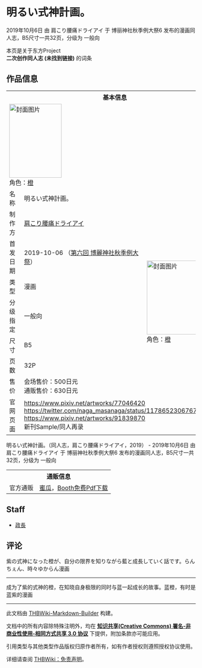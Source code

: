 # 明るい式神計画。

<!-- source html: G:\repos\THBWiki-Markdown-Builder\THBWikiMarkdown\Temp\main\a\a6\ns0%3A%E6%98%8E%E3%82%8B%E3%81%84%E5%BC%8F%E7%A5%9E%E8%A8%88%E7%94%BB%E3%80%82.html -->

2019年10月6日 由 肩こり腰痛ドライアイ 于 博丽神社秋季例大祭6 发布的漫画同人志，B5尺寸一共32页，分级为 一般向

本页是关于东方Project  
 **二次创作同人志 (未找到链接)** 的词条
## 作品信息

<table><tbody><tr><th colspan="3">基本信息</th></tr><tr><td class="cover-artwork-mobile" colspan="2"><a href="./文件-明るい式神計画。封面.jpg.md" class="image" title="封面图片"><img alt="封面图片" src="https://upload.thwiki.cc/thumb/a/ab/%E6%98%8E%E3%82%8B%E3%81%84%E5%BC%8F%E7%A5%9E%E8%A8%88%E7%94%BB%E3%80%82%E5%B0%81%E9%9D%A2.jpg/139px-%E6%98%8E%E3%82%8B%E3%81%84%E5%BC%8F%E7%A5%9E%E8%A8%88%E7%94%BB%E3%80%82%E5%B0%81%E9%9D%A2.jpg" decoding="async" loading="lazy" width="139" height="196" srcset="https://upload.thwiki.cc/thumb/a/ab/%E6%98%8E%E3%82%8B%E3%81%84%E5%BC%8F%E7%A5%9E%E8%A8%88%E7%94%BB%E3%80%82%E5%B0%81%E9%9D%A2.jpg/208px-%E6%98%8E%E3%82%8B%E3%81%84%E5%BC%8F%E7%A5%9E%E8%A8%88%E7%94%BB%E3%80%82%E5%B0%81%E9%9D%A2.jpg 1.5x, https://upload.thwiki.cc/thumb/a/ab/%E6%98%8E%E3%82%8B%E3%81%84%E5%BC%8F%E7%A5%9E%E8%A8%88%E7%94%BB%E3%80%82%E5%B0%81%E9%9D%A2.jpg/277px-%E6%98%8E%E3%82%8B%E3%81%84%E5%BC%8F%E7%A5%9E%E8%A8%88%E7%94%BB%E3%80%82%E5%B0%81%E9%9D%A2.jpg 2x" data-file-width="2509" data-file-height="3545"></a><div class="cover-char">角色：<a href="./橙.md" title="橙">橙</a></div></td>
</tr><tr><td class="label">名称</td><td colspan="2"> 明るい式神計画。 </td></tr><tr><td class="label">制作方</td><td><a href="./肩こり腰痛ドライアイ.md" title="肩こり腰痛ドライアイ">肩こり腰痛ドライアイ</a></td><td class="cover-artwork" rowspan="7" style="min-width:196px;"><a href="./文件-明るい式神計画。封面.jpg.md" class="image" title="封面图片"><img alt="封面图片" src="https://upload.thwiki.cc/thumb/a/ab/%E6%98%8E%E3%82%8B%E3%81%84%E5%BC%8F%E7%A5%9E%E8%A8%88%E7%94%BB%E3%80%82%E5%B0%81%E9%9D%A2.jpg/139px-%E6%98%8E%E3%82%8B%E3%81%84%E5%BC%8F%E7%A5%9E%E8%A8%88%E7%94%BB%E3%80%82%E5%B0%81%E9%9D%A2.jpg" decoding="async" loading="lazy" width="139" height="196" srcset="https://upload.thwiki.cc/thumb/a/ab/%E6%98%8E%E3%82%8B%E3%81%84%E5%BC%8F%E7%A5%9E%E8%A8%88%E7%94%BB%E3%80%82%E5%B0%81%E9%9D%A2.jpg/208px-%E6%98%8E%E3%82%8B%E3%81%84%E5%BC%8F%E7%A5%9E%E8%A8%88%E7%94%BB%E3%80%82%E5%B0%81%E9%9D%A2.jpg 1.5x, https://upload.thwiki.cc/thumb/a/ab/%E6%98%8E%E3%82%8B%E3%81%84%E5%BC%8F%E7%A5%9E%E8%A8%88%E7%94%BB%E3%80%82%E5%B0%81%E9%9D%A2.jpg/277px-%E6%98%8E%E3%82%8B%E3%81%84%E5%BC%8F%E7%A5%9E%E8%A8%88%E7%94%BB%E3%80%82%E5%B0%81%E9%9D%A2.jpg 2x" data-file-width="2509" data-file-height="3545"></a><div class="cover-char">角色：<a href="./橙.md" title="橙">橙</a></div></td>
</tr><tr><td class="label">首发日期</td><td>2019-10-06&#160;（<a href="/展会作品列表?e=%E5%8D%9A%E4%B8%BD%E7%A5%9E%E7%A4%BE%E7%A7%8B%E5%AD%A3%E4%BE%8B%E5%A4%A7%E7%A5%AD%236">第六回 博麗神社秋季例大祭</a>）</td></tr><tr><td class="label">类型</td><td>漫画</td></tr><tr><td class="label">分级指定</td><td>一般向</td></tr><tr><td class="label">尺寸</td><td>B5</td></tr><tr><td class="label">页数</td><td>32P</td></tr><tr><td class="label">售价</td><td>会场售价：500日元<br>通贩售价：630日元</td></tr>
<tr><td class="label">官网页面</td><td colspan="2"><a rel="nofollow" class="external free" href="https://www.pixiv.net/artworks/77046420">https://www.pixiv.net/artworks/77046420</a><br><a rel="nofollow" class="external free" href="https://twitter.com/naga_masanaga/status/1178652306767630336">https://twitter.com/naga_masanaga/status/1178652306767630336</a><br><a rel="nofollow" class="external free" href="https://www.pixiv.net/artworks/91839870">https://www.pixiv.net/artworks/91839870</a><br>新刊Sample/同人再录</td></tr></tbody></table>

明るい式神計画。（同人志，肩こり腰痛ドライアイ，2019） - 2019年10月6日 由 肩こり腰痛ドライアイ 于 博丽神社秋季例大祭6 发布的漫画同人志，B5尺寸一共32页，分级为 一般向

<table><tbody><tr><th colspan="3">通贩信息</th></tr><tr><td class="label">官方通贩</td><td colspan="2"><a rel="nofollow" class="external text" href="https://www.melonbooks.co.jp/detail/detail.php?product_id=568207">蜜瓜</a>，<a rel="nofollow" class="external text" href="https://naga-masanaga.booth.pm/items/2702411">Booth免费Pdf下载</a></td></tr></tbody></table>


## Staff
- [政長](./政長.md)

## 评论
  
紫の式神になった橙が、自分の限界を知りながら藍と成長していく話です。らんちぇん、時々ゆからん漫画
  

___

  
成为了紫的式神的橙，在知晓自身极限的同时与蓝一起成长的故事。蓝橙，有时是蓝紫的漫画
  





---

此文档由 [THBWiki-Markdown-Builder](https://github.com/Delsin-Yu/THBWiki-Markdown-Builder) 构建。

文档中的所有内容除特殊注明外，均在 [**知识共享(Creative Commons) 署名-非商业性使用-相同方式共享 3.0 协议**](https://creativecommons.org/licenses/by-sa/3.0/deed.zh-hans) 下提供，附加条款亦可能应用。

引用类型与其他类型作品版权归原作者所有，如有作者授权则遵照授权协议使用。

详细请查阅 [THBWiki：免责声明](https://thbwiki.cc/THBWiki:%E5%85%8D%E8%B4%A3%E5%A3%B0%E6%98%8E)。

